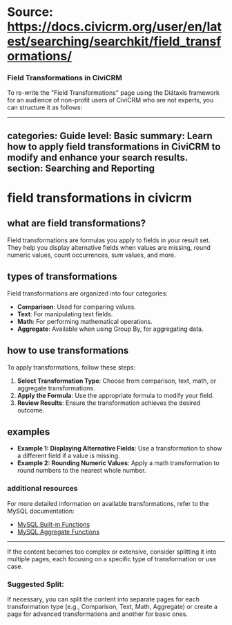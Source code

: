 # Source: https://docs.civicrm.org/user/en/latest/searching/searchkit/field_transformations/

### Field Transformations in CiviCRM

To re-write the "Field Transformations" page using the Diátaxis framework for an audience of non-profit users of CiviCRM who are not experts, you can structure it as follows:

---
categories: Guide
level: Basic
summary: Learn how to apply field transformations in CiviCRM to modify and enhance your search results.
section: Searching and Reporting
---

# field transformations in civicrm

## what are field transformations?
Field transformations are formulas you apply to fields in your result set. They help you display alternative fields when values are missing, round numeric values, count occurrences, sum values, and more.

## types of transformations
Field transformations are organized into four categories:
- **Comparison**: Used for comparing values.
- **Text**: For manipulating text fields.
- **Math**: For performing mathematical operations.
- **Aggregate**: Available when using Group By, for aggregating data.

## how to use transformations
To apply transformations, follow these steps:
1. **Select Transformation Type**: Choose from comparison, text, math, or aggregate transformations.
2. **Apply the Formula**: Use the appropriate formula to modify your field.
3. **Review Results**: Ensure the transformation achieves the desired outcome.

## examples
- **Example 1: Displaying Alternative Fields**: Use a transformation to show a different field if a value is missing.
- **Example 2: Rounding Numeric Values**: Apply a math transformation to round numbers to the nearest whole number.

### additional resources
For more detailed information on available transformations, refer to the MySQL documentation:
- [MySQL Built-in Functions](https://dev.mysql.com/doc/refman/8.0/en/built-in-function-reference.html)
- [MySQL Aggregate Functions](https://dev.mysql.com/doc/refman/8.0/en/aggregate-functions.html)

---

If the content becomes too complex or extensive, consider splitting it into multiple pages, each focusing on a specific type of transformation or use case.

### Suggested Split:
If necessary, you can split the content into separate pages for each transformation type (e.g., Comparison, Text, Math, Aggregate) or create a page for advanced transformations and another for basic ones.